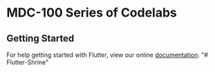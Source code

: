 # MDC-100 Series of Codelabs

## Getting Started

For help getting started with Flutter, view our online
[documentation](https://flutter.io/).
"# Flutter-Shrine" 
